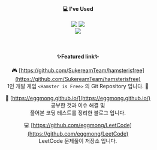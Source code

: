 <div align="center">

#### 💻 I've Used

<img src="https://img.shields.io/badge/Unity-black?logo=unity"> <img src="https://img.shields.io/badge/-C%23-239120?logo=csharp">  
<img src="https://img.shields.io/badge/-C%2B%2B-00599C?logo=cplusplus">

<br>

#### ✨Featured link✨

:video_game: [https://github.com/SukereamTeam/hamsterisfree](https://github.com/SukereamTeam/hamsterisfree)  
1인 개발 게임 `<Hamster is Free>` 의 Git Repository 입니다. :hamster:


:file_folder: [https://eggmong.github.io/](https://eggmong.github.io/)  
공부한 것과 이슈 해결 및  
풀어본 코딩 테스트를 정리한 블로그 입니다.


:computer: [https://github.com/eggmong/LeetCode](https://github.com/eggmong/LeetCode)  
LeetCode 문제풀이 저장소 입니다.



</div>

